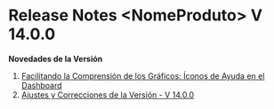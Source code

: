 # Release Notes \<NomeProduto> V 14.0.0

**Novedades de la Versión**

1. [Facilitando la Comprensión de los Gráficos: Íconos de Ayuda en el Dashboard](facilitando-la-comprension-de-los-graficos-iconos-de-ayuda-en-el-dashboard.md)
2. [Ajustes y Correcciones de la Versión - V 14.0.0](ajustes-y-correcciones-de-la-version-v-14.0..md)

